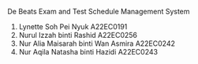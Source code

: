De Beats
Exam and Test Schedule Management System
1. Lynette Soh Pei Nyuk A22EC0191
2. Nurul Izzah binti Rashid A22EC0256
3. Nur Alia Maisarah binti Wan Asmira A22EC0242
4. Nur Aqila Natasha binti Hazidi A22EC0243

